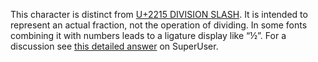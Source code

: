 This character is distinct from [U+2215 DIVISION SLASH](/U+2215). It is
intended to represent an actual fraction, not the operation of dividing. In
some fonts combining it with numbers leads to a ligature display like “½”. For
a discussion see [this detailed
answer](https://superuser.com/a/922075/2280) on SuperUser.
